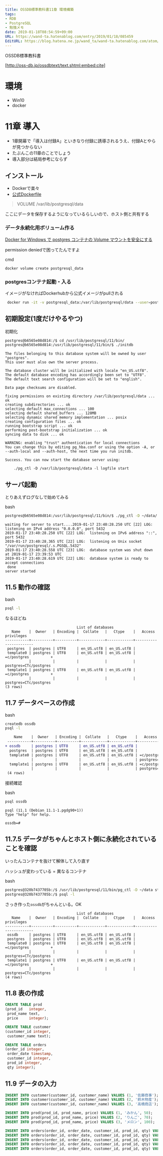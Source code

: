 ```yaml
---
title: OSSDB標準教科書11章 環境構築
tags:
- RDB
- PostgreSQL
- 勉強メモ
date: 2019-01-18T08:54:59+09:00
URL: https://wand-ta.hatenablog.com/entry/2019/01/18/085459
EditURL: https://blog.hatena.ne.jp/wand_ta/wand-ta.hatenablog.com/atom/entry/10257846132707815763
---
```


OSSDB標準教科書


[http://oss-db.jp/ossdbtext/text.shtml:embed:cite]





# 環境

- Win10
- docker

# 11章 導入

- 1章開幕で「導入は付録A」といきなり付録に誘導されるうえ、付録Aとやらが見つからない
- たぶんこの11章のことでしょう
- 導入部分は結局参考にならず

## インストール

- Dockerで楽々
- [公式Dockerfile](https://github.com/docker-library/postgres/blob/45b855af13f6a753fa77bb830c482af6a69d50da/11/Dockerfile)

> VOLUME /var/lib/postgresql/data

ここにデータを保存するようになっているらしいので、ホスト側と共有する

### データ永続化用ボリューム作る

[Docker for Windows で postgres コンテナの Volume マウントを安全にする](https://qiita.com/megmogmog1965/items/e7cd4500006c3b6b1894)

permission deniedで困ってたんですよ


cmd
```sh
docker volume create postgresql_data
```

### postgresコンテナ起動・入る

イメージがなければDockerhubから公式イメージがpullされる

```sh
 docker run -it -v postgresql_data:/var/lib/postgresql/data --user=postgres postgres bash
```


## 初期設定(1度だけやるやつ)

初期化
```sh
postgres@b6565e08d814:/$ cd /usr/lib/postgresql/11/bin/
postgres@b6565e08d814:/usr/lib/postgresql/11/bin/$ ./initdb
```

```
The files belonging to this database system will be owned by user "postgres".
This user must also own the server process.

The database cluster will be initialized with locale "en_US.utf8".
The default database encoding has accordingly been set to "UTF8".
The default text search configuration will be set to "english".

Data page checksums are disabled.

fixing permissions on existing directory /var/lib/postgresql/data ... ok
creating subdirectories ... ok
selecting default max_connections ... 100
selecting default shared_buffers ... 128MB
selecting dynamic shared memory implementation ... posix
creating configuration files ... ok
running bootstrap script ... ok
performing post-bootstrap initialization ... ok
syncing data to disk ... ok

WARNING: enabling "trust" authentication for local connections
You can change this by editing pg_hba.conf or using the option -A, or
--auth-local and --auth-host, the next time you run initdb.

Success. You can now start the database server using:

    ./pg_ctl -D /var/lib/postgresql/data -l logfile start

```

## サーバ起動

とりあえずログなしで始めてみる

bash
```sh
postgres@b6565e08d814:/usr/lib/postgresql/11/bin/$ ./pg_ctl -D ~/data/ start
```

```
waiting for server to start....2019-01-17 23:40:28.250 UTC [22] LOG:  listening on IPv4 address "0.0.0.0", port 5432
2019-01-17 23:40:28.250 UTC [22] LOG:  listening on IPv6 address "::", port 5432
2019-01-17 23:40:28.365 UTC [22] LOG:  listening on Unix socket "/var/run/postgresql/.s.PGSQL.5432"
2019-01-17 23:40:28.558 UTC [23] LOG:  database system was shut down at 2019-01-17 23:39:53 UTC
2019-01-17 23:40:28.619 UTC [22] LOG:  database system is ready to accept connections
 done
server started
```


## 11.5 動作の確認

bash
```sh
psql -l
```


なるほどね
```
                                 List of databases
   Name    |  Owner   | Encoding |  Collate   |   Ctype    |   Access privileges
-----------+----------+----------+------------+------------+-----------------------
 postgres  | postgres | UTF8     | en_US.utf8 | en_US.utf8 |
 template0 | postgres | UTF8     | en_US.utf8 | en_US.utf8 | =c/postgres          +
           |          |          |            |            | postgres=CTc/postgres
 template1 | postgres | UTF8     | en_US.utf8 | en_US.utf8 | =c/postgres          +
           |          |          |            |            | postgres=CTc/postgres
(3 rows)

```

## 11.7 データベースの作成

bash
```sh
createdb ossdb
psql -l
```

```diff
    Name    |  Owner   | Encoding |  Collate   |   Ctype    |   Access privileges
 -----------+----------+----------+------------+------------+-----------------------
+ ossdb     | postgres | UTF8     | en_US.utf8 | en_US.utf8 |
  postgres  | postgres | UTF8     | en_US.utf8 | en_US.utf8 |
  template0 | postgres | UTF8     | en_US.utf8 | en_US.utf8 | =c/postgres          +
            |          |          |            |            | postgres=CTc/postgres
  template1 | postgres | UTF8     | en_US.utf8 | en_US.utf8 | =c/postgres          +
            |          |          |            |            | postgres=CTc/postgres
 (4 rows)
```

接続確認

bash
```sh
psql ossdb
```

```
psql (11.1 (Debian 11.1-1.pgdg90+1))
Type "help" for help.

ossdb=#
```


## 11.7.5 データがちゃんとホスト側に永続化されていることを確認

いったんコンテナを抜けて解体して入り直す

ハッシュが変わっている = 異なるコンテナ

bash
```sh
postgres@320b7437705b:/$ /usr/lib/postgresql/11/bin/pg_ctl -D ~/data start
postgres@320b7437705b:/$ psql -l
```

さっき作った`ossdb`がちゃんといる。OK
```
                                 List of databases
   Name    |  Owner   | Encoding |  Collate   |   Ctype    |   Access privileges
-----------+----------+----------+------------+------------+-----------------------
 ossdb     | postgres | UTF8     | en_US.utf8 | en_US.utf8 |
 postgres  | postgres | UTF8     | en_US.utf8 | en_US.utf8 |
 template0 | postgres | UTF8     | en_US.utf8 | en_US.utf8 | =c/postgres          +
           |          |          |            |            | postgres=CTc/postgres
 template1 | postgres | UTF8     | en_US.utf8 | en_US.utf8 | =c/postgres          +
           |          |          |            |            | postgres=CTc/postgres
(4 rows)
```


## 11.8 表の作成

```sql
CREATE TABLE prod
(prod_id   integer,
 prod_name text,
 price     integer);

CREATE TABLE customer
(customer_id integer,
 customer_name text);

CREATE TABLE orders
(order_id integer,
 order_date timestamp,
 customer_id integer,
 prod_id integer,
 qty integer);
```

## 11.9 データの入力

```sql
INSERT INTO customer(customer_id, customer_name) VALUES (1, '佐藤商事');
INSERT INTO customer(customer_id, customer_name) VALUES (2, '鈴木物産');
INSERT INTO customer(customer_id, customer_name) VALUES (3, '高橋商店');

INSERT INTO prod(prod_id, prod_name, price) VALUES (1, 'みかん', 50);
INSERT INTO prod(prod_id, prod_name, price) VALUES (2, 'りんご', 70);
INSERT INTO prod(prod_id, prod_name, price) VALUES (3, 'メロン', 100);

INSERT INTO orders(order_id, order_date, customer_id, prod_id, qty) VALUES (1,now(),1,1,10);
INSERT INTO orders(order_id, order_date, customer_id, prod_id, qty) VALUES (2,now(),2,2,5); 
INSERT INTO orders(order_id, order_date, customer_id, prod_id, qty) VALUES (3,now(),3,3,8); 
INSERT INTO orders(order_id, order_date, customer_id, prod_id, qty) VALUES (4,now(),2,1,3); 
INSERT INTO orders(order_id, order_date, customer_id, prod_id, qty) VALUES (5,Now(),3,2,4); 
```
